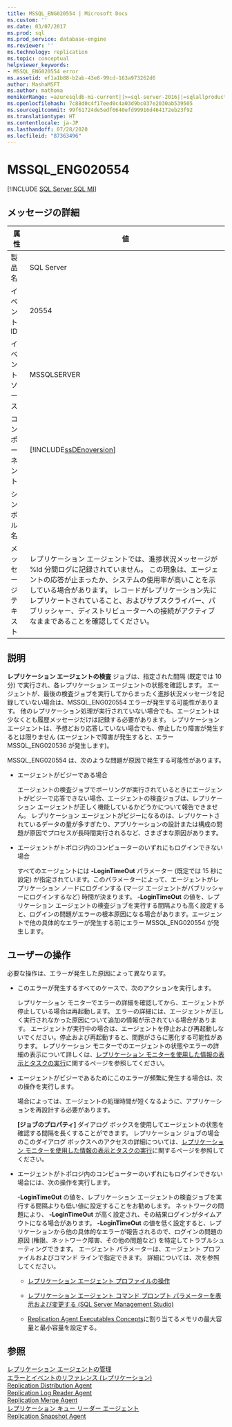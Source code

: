 ```yaml
---
title: MSSQL_ENG020554 | Microsoft Docs
ms.custom: ''
ms.date: 03/07/2017
ms.prod: sql
ms.prod_service: database-engine
ms.reviewer: ''
ms.technology: replication
ms.topic: conceptual
helpviewer_keywords:
- MSSQL_ENG020554 error
ms.assetid: ef1a1b88-b2ab-43e8-99cd-163a973262d6
author: MashaMSFT
ms.author: mathoma
monikerRange: =azuresqldb-mi-current||>=sql-server-2016||=sqlallproducts-allversions
ms.openlocfilehash: 7c88d0c4f17eed0c4a03d9bc037e2030ab539505
ms.sourcegitcommit: 99f61724de5edf6640efd99916d464172eb23f92
ms.translationtype: HT
ms.contentlocale: ja-JP
ms.lasthandoff: 07/28/2020
ms.locfileid: "87363496"
---
```

# <a name="mssql_eng020554"></a>MSSQL_ENG020554
[!INCLUDE [SQL Server SQL MI](../../includes/applies-to-version/sql-asdbmi.md)]
    
## <a name="message-details"></a>メッセージの詳細  
  
|属性|値|  
|-|-|  
|製品名|SQL Server|  
|イベント ID|20554|  
|イベント ソース|MSSQLSERVER|  
|コンポーネント|[!INCLUDE[ssDEnoversion](../../includes/ssdenoversion-md.md)]|  
|シンボル名||  
|メッセージ テキスト|レプリケーション エージェントでは、進捗状況メッセージが %ld 分間ログに記録されていません。 この現象は、エージェントの応答が止まったか、システムの使用率が高いことを示している場合があります。 レコードがレプリケーション先にレプリケートされていること、およびサブスクライバー、パブリッシャー、ディストリビューターへの接続がアクティブなままであることを確認してください。|  
  
## <a name="explanation"></a>説明  
 **レプリケーション エージェントの検査** ジョブは、指定された間隔 (既定では 10 分) で実行され、各レプリケーション エージェントの状態を確認します。 エージェントが、最後の検査ジョブを実行してからまったく進捗状況メッセージを記録していない場合は、MSSQL_ENG020554 エラーが発生する可能性があります。 他のレプリケーション処理が実行されていない場合でも、エージェントは少なくとも履歴メッセージだけは記録する必要があります。 レプリケーション エージェントは、予想どおり応答していない場合でも、停止したり障害が発生するとは限りません (エージェントで障害が発生すると、エラー MSSQL_ENG020536 が発生します)。  
  
 MSSQL_ENG020554 は、次のような問題が原因で発生する可能性があります。  
  
-   エージェントがビジーである場合  
  
     エージェントの検査ジョブでポーリングが実行されているときにエージェントがビジーで応答できない場合、エージェントの検査ジョブは、レプリケーション エージェントが正しく機能しているかどうかについて報告できません。 レプリケーション エージェントがビジーになるのは、レプリケートされているデータの量が多すぎたり、アプリケーションの設計または構成の問題が原因でプロセスが長時間実行されるなど、さまざまな原因があります。  
  
-   エージェントがトポロジ内のコンピューターのいずれにもログインできない場合  
  
     すべてのエージェントには **-LoginTimeOut** パラメーター (既定では 15 秒に設定) が指定されています。このパラメーターによって、エージェントがレプリケーション ノードにログインする (マージ エージェントがパブリッシャーにログインするなど) 時間が決まります。 **-LoginTimeOut** の値を、レプリケーション エージェントの検査ジョブを実行する間隔よりも高く設定すると、ログインの問題がエラーの根本原因になる場合があります。エージェントで他の具体的なエラーが発生する前にエラー MSSQL_ENG020554 が発生します。  
  
## <a name="user-action"></a>ユーザーの操作  
 必要な操作は、エラーが発生した原因によって異なります。  
  
-   このエラーが発生するすべてのケースで、次のアクションを実行します。  
  
     レプリケーション モニターでエラーの詳細を確認してから、エージェントが停止している場合は再起動します。 エラーの詳細には、エージェントが正しく実行されなかった原因について追加の情報が示されている場合があります。 エージェントが実行中の場合は、エージェントを停止および再起動しないでください。停止および再起動すると、問題がさらに悪化する可能性があります。 レプリケーション モニターでのエージェントの状態やエラーの詳細の表示について詳しくは、[レプリケーション モニターを使用した情報の表示とタスクの実行](../../relational-databases/replication/monitor/view-information-and-perform-tasks-replication-monitor.md)に関するページを参照してください。    
  
-   エージェントがビジーであるためにこのエラーが頻繁に発生する場合は、次の操作を実行します。  
  
     場合によっては、エージェントの処理時間が短くなるように、アプリケーションを再設計する必要があります。  
  
     **[ジョブのプロパティ]** ダイアログ ボックスを使用してエージェントの状態を確認する間隔を長くすることができます。 レプリケーション ジョブの場合のこのダイアログ ボックスへのアクセスの詳細については、[レプリケーション モニターを使用した情報の表示とタスクの実行](../../relational-databases/replication/monitor/view-information-and-perform-tasks-replication-monitor.md)に関するページを参照してください。  
  
-   エージェントがトポロジ内のコンピューターのいずれにもログインできない場合には、次の操作を実行します。  
  
     **-LoginTimeOut** の値を、レプリケーション エージェントの検査ジョブを実行する間隔よりも低い値に設定することをお勧めします。 ネットワークの問題により、 **-LoginTimeOut** が高く設定され、その結果ログインがタイムアウトになる場合があります。 **-LoginTimeOut** の値を低く設定すると、レプリケーションから他の具体的なエラーが報告されるので、ログインの問題の原因 (権限、ネットワーク障害、その他の問題など) を特定してトラブルシューティングできます。 エージェント パラメーターは、エージェント プロファイルおよびコマンド ラインで指定できます。 詳細については、次を参照してください。  
  
    -   [レプリケーション エージェント プロファイルの操作](../../relational-databases/replication/agents/work-with-replication-agent-profiles.md)  
  
    -   [レプリケーション エージェント コマンド プロンプト パラメーターを表示および変更する &#40;SQL Server Management Studio&#41;](../../relational-databases/replication/agents/view-and-modify-replication-agent-command-prompt-parameters.md)  
  
    -   [Replication Agent Executables Concepts](../../relational-databases/replication/concepts/replication-agent-executables-concepts.md)に割り当てるメモリの最大容量と最小容量を設定する。  
  
## <a name="see-also"></a>参照  
 [レプリケーション エージェントの管理](../../relational-databases/replication/agents/replication-agent-administration.md)   
 [エラーとイベントのリファレンス &#40;レプリケーション&#41;](../../relational-databases/replication/errors-and-events-reference-replication.md)   
 [Replication Distribution Agent](../../relational-databases/replication/agents/replication-distribution-agent.md)   
 [Replication Log Reader Agent](../../relational-databases/replication/agents/replication-log-reader-agent.md)   
 [Replication Merge Agent](../../relational-databases/replication/agents/replication-merge-agent.md)   
 [レプリケーション キュー リーダー エージェント](../../relational-databases/replication/agents/replication-queue-reader-agent.md)   
 [Replication Snapshot Agent](../../relational-databases/replication/agents/replication-snapshot-agent.md)  
  
  
